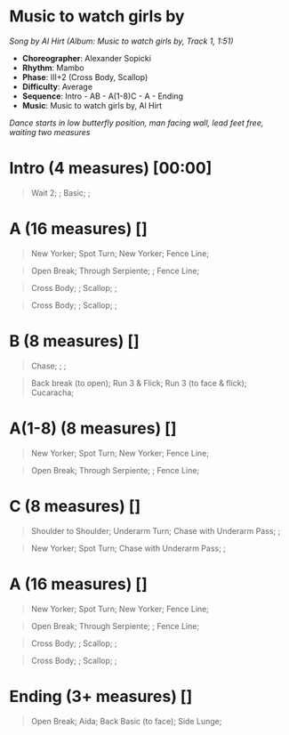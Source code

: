 # Music to watch girls by
*Song by Al Hirt (Album: Music to watch girls by, Track 1, 1:51)*

* **Choreographer**: Alexander Sopicki
* **Rhythm**: Mambo
* **Phase**: III+2 (Cross Body, Scallop)
* **Difficulty**: Average
* **Sequence**: Intro - AB - A(1-8)C - A - Ending
* **Music**: Music to watch girls by, Al Hirt

*Dance starts in low butterfly position, man facing wall, lead feet free, waiting two measures*

# Intro (4 measures) [00:00]

> Wait 2; ; Basic; ;

# A (16 measures) []

> New Yorker; Spot Turn; New Yorker; Fence Line;

> Open Break; Through Serpiente; ; Fence Line;

> Cross Body; ; Scallop; ;

> Cross Body; ; Scallop; ;

# B (8 measures) []

> Chase; ; ;

> Back break (to open); Run 3 & Flick; Run 3 (to face & flick); Cucaracha;

# A(1-8) (8 measures) []

> New Yorker; Spot Turn; New Yorker; Fence Line;

> Open Break; Through Serpiente; ; Fence Line;


# C (8 measures) []

> Shoulder to Shoulder; Underarm Turn; Chase with Underarm Pass; ;

> New Yorker; Spot Turn; Chase with Underarm Pass; ;

# A (16 measures) []

> New Yorker; Spot Turn; New Yorker; Fence Line;

> Open Break; Through Serpiente; ; Fence Line;

> Cross Body; ; Scallop; ;

> Cross Body; ; Scallop; ;

# Ending (3+ measures) []

> Open Break; Aida; Back Basic (to face); Side Lunge;